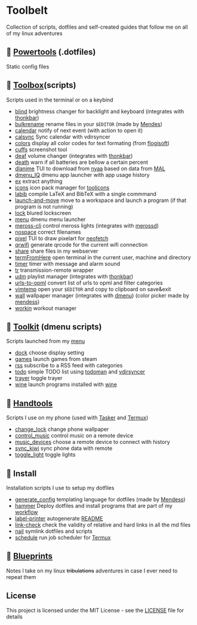 # Toolbelt
Collection of scripts, dotfiles and self-created guides that follow me on all
of my linux adventures

## :hammer: [Powertools](powertools) (.dotfiles)
Static config files

## 🧰 [Toolbox](toolbox)(scripts)
Scripts used in the terminal or on a keybind
* [blind](toolbox/blind.tool) brightness changer for backlight and keyboard (integrates with [thonkbar](https://github.com/JoseFilipeFerreira/thonkbar))
* [bulkrename](toolbox/bulkrename.tool) rename files in your `$EDITOR` (made by [Mendes](https://github.com/mendess/))
* [calendar](toolbox/calendar.tool) notify of next event (with action to open it)
* [calsync](toolbox/calsync.tool) Sync calendar with vdirsyncer
* [colors](toolbox/colors.tool) display all color codes for text formating (from [flogisoft](https://misc.flogisoft.com/bash/tip_colors_and_formatting))
* [cuffs](toolbox/cuffs.tool) screenshot tool
* [deaf](toolbox/deaf.tool) volume changer (integrates with [thonkbar](https://github.com/JoseFilipeFerreira/thonkbar))
* [death](toolbox/death.tool) warn if all batteries are bellow a certain percent
* [dlanime](toolbox/dlanime.tool) TUI to download from [nyaa](https://nyaa.si) based on data from [MAL](https://myanimelist.net)
* [dmenu_IQ](toolbox/dmenu_IQ.tool) dmenu app launcher with app usage history
* [ex](toolbox/ex.tool) extract anything
* [icons](toolbox/icons.tool) icon pack manager for [toolicons](powertools/toolicons)
* [labib](toolbox/labib.tool) compile LaTeX and BibTeX with a single commmand
* [launch-and-move](toolbox/launch-and-move.tool) move to a workspace and launch a program (if that program is not running)
* [lock](toolbox/lock.tool) blured lockscreen
* [menu](toolbox/menu.tool) dmenu menu launcher
* [meross-cli](toolbox/meross-cli.tool) control meross lights (integrates with [merossd](https://github.com/JoseFilipeFerreira/merossd))
* [nospace](toolbox/nospace.tool) correct filenames
* [pixel](toolbox/pixel.tool) TUI to draw pixelart for [neofetch](powertools/neofetch)
* [qrwifi](toolbox/qrwifi.tool) generate qrcode for the current wifi connection
* [share](toolbox/share.tool) share files in my webserver
* [termFromHere](toolbox/termFromHere.tool) open terminal in the current user, machine and directory
* [timer](toolbox/timer.tool) timer with message and alarm sound
* [tr](toolbox/tr.tool) transmission-remote wrapper
* [udm](toolbox/udm.tool) playlist manager (integrates with [thonkbar](https://github.com/JoseFilipeFerreira/thonkbar))
* [urls-to-opml](toolbox/urls-to-opml.tool) convert list of urls to opml and filter categories
* [vimtemp](toolbox/vimtemp.tool) open your `$EDITOR` and copy to clipboard on save&exit
* [wall](toolbox/wall.tool) wallpaper manager (integrates with [dmenu](https://github.com/mendess/dmenu)) (color picker made by [mendess](https://github.com/mendess))
* [workin](toolbox/workin.tool) workout manager

## :wrench: [Toolkit](toolkit) (dmenu scripts)
Scripts launched from my [menu](toolbox/menu.tool)
* [dock](toolkit/dock.menu) choose display setting
* [games](toolkit/games.menu) launch games from steam
* [rss](toolkit/rss.menu) subscribe to a RSS feed with categories
* [todo](toolkit/todo.menu) simple TODO list using [todoman](https://github.com/pimutils/todoman) and [vdirsyncer](https://github.com/pimutils/vdirsyncer)
* [trayer](toolkit/trayer.menu) toggle trayer
* [wine](toolkit/wine.menu) launch programs installed with [wine](https://www.winehq.org/)

## :iphone: [Handtools](handtools)
Scripts I use on my phone (used with [Tasker](https://tasker.joaoapps.com/) and
[Termux](https://github.com/termux/termux-app))
* [change_lock](handtools/change_lock.tool) change phone wallpaper
* [control_music](handtools/control_music.tool) control music on a remote device
* [music_devices](handtools/music_devices.tool) choose a remote device to connect with history
* [sync_kiwi](handtools/sync_kiwi.tool) sync phone data with remote
* [toggle_light](handtools/toggle_light.tool) toggle lights


## :link: Install
Installation scripts I use to setup my dotfiles
* [generate_config](./generate_config) templating language for dotfiles (made by [Mendess](https://github.com/mendess/spell-book))
* [hammer](./hammer) Deploy dotfiles and install programs that are part of my [workflow](.workflow.csv)
* [label-printer](./label-printer) autogenerate [README](README.md)
* [link-check](./link-check) check the validity of relative and hard links in all the md files
* [nail](./nail) symlink dotfiles and scripts
* [schedule](./schedule) run job scheduler for [Termux](https://github.com/termux/termux-app)

## :blue_book: [Blueprints](blueprints)
Notes I take on my linux ~~tribulations~~ adventures in case I ever need to repeat them

## License
This project is licensed under the MIT License - see the [LICENSE](LICENSE) file for details
